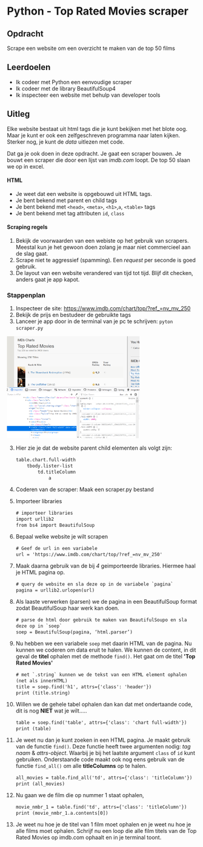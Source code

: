 
# Python - Top Rated Movies scraper

## Opdracht

Scrape een website om een overzicht te maken van de top 50 films

## Leerdoelen

- Ik codeer met Python een eenvoudige scraper
- Ik codeer met de library BeautifulSoup4
- Ik inspecteer een website met behulp van developer tools

## Uitleg

Elke website bestaat uit html tags die je kunt bekijken met het blote oog. Maar je kunt er ook een zelfgeschreven programma naar laten kijken. 
Sterker nog, je kunt de _data_ uitlezen met code. 

Dat ga je ook doen in deze opdracht. Je gaat een scraper bouwen. Je bouwt een scraper die door een lijst van _imdb.com_ loopt. De top 50 slaan we op in excel.

#### HTML

- Je weet dat een website is opgebouwd uit HTML tags.
- Je bent bekend met parent en child tags
- Je bent bekend met `<head>`, `<meta>`, `<h1>`,`a`, `<table>`  tags
- Je bent bekend met tag attributen `id`, `class`

#### Scraping regels

1. Bekijk de voorwaarden van een webiste op het gebruik van scrapers. Meestal kun je het gewoon doen zolang je maar niet commercieel aan de slag gaat.
2. Scrape niet te aggressief (spamming). Een _request_ per seconde is goed gebruik.
3. De layout van een website verandered van tijd tot tijd. Blijf dit checken, anders gaat je app kapot.

### Stappenplan

1. Inspecteer de site: https://www.imdb.com/chart/top/?ref_=nv_mv_250
2. Bekijk de prijs en bestudeer de gebruikte tags
3. Lanceer je app door in de terminal van je pc te schrijven: `pyton scraper.py`

<img src="scraping2.png" width="350">

3. Hier zie je dat de website parent child elementen als volgt zijn:

    ```
    table.chart.full-width
        tbody.lister-list
            td.titleColumn
                a
    ```
4. Coderen van de scraper: Maak een scraper.py bestand

5. Importeer libraries
    ```
    # importeer libraries
    import urllib2
    from bs4 import BeautifulSoup
    ```

6. Bepaal welke website je wilt scrapen
    ```
    # Geef de url in een variabele
    url = 'https://www.imdb.com/chart/top/?ref_=nv_mv_250'
    ```
7. Maak daarna gebruik van de bij _4_ geimporteerde libraries. Hiermee haal je HTML pagina op.
    ```
    # query de website en sla deze op in de variabele `pagina`
    pagina = urllib2.urlopen(url)
    ```
8. Als laaste verwerken (parsen) we de pagina in een BeautifulSoup format zodat BeautifulSoup haar werk kan doen.
    ```
    # parse de html door gebruik te maken van BeautifulSoupo en sla deze op in `soep`
    soep = BeautifulSoup(pagina, ‘html.parser’)
    ```
9. Nu hebben we een variabele `soep` met daarin HTML van de pagina. Nu kunnen we coderen om data eruit te halen. We kunnen de content, in dit geval de __titel__ ophalen met de methode `find()`. Het gaat om de titel __'Top Rated Movies'__

    ```
    # met `.string` kunnen we de tekst van een HTML element ophalen (net als innerHTML)
    title = soep.find('h1', attrs={'class': 'header'})
    print (title.string)
    ```
10. Willen we de gehele tabel ophalen dan kan dat met ondertaande code, dit is nog __NIET__ wat je wilt.....

    ```
    table = soep.find('table', attrs={'class': 'chart full-width'})
    print (table)
    ```
11. Je weet nu dan je kunt zoeken in een HTML pagina. Je maakt gebruik van de functie `find()`. Deze functie heeft twee argumenten nodig: _tag naam_ & _attrs-object_. Waarbij je bij het laatste argument `class` of `id` kunt gebruiken. Onderstaande code maakt ook nog eens gebruik van de functie `find_all()` om alle __titleColumns__ op te halen.
    ```
    all_movies = table.find_all('td', attrs={'class': 'titleColumn'})
    print (all_movies)
    ```
12. Nu gaan we de film die op nummer 1 staat ophalen,
    ```
    movie_nmbr_1 = table.find('td', attrs={'class': 'titleColumn'})
    print (movie_nmbr_1.a.contents[0])
    ```

13. Je weet nu hoe je de titel van 1 film moet ophalen en je weet nu hoe je alle films moet ophalen. Schrijf nu een loop die alle film titels van de Top Rated Movies op imdb.com ophaalt en in je terminal toont.